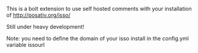 This is a bolt extension to use self hosted comments with your installation of  http://posativ.org/isso/

Still under heavy development!

Note: you need to define the domain of your isso install in the config.yml variable issourl

